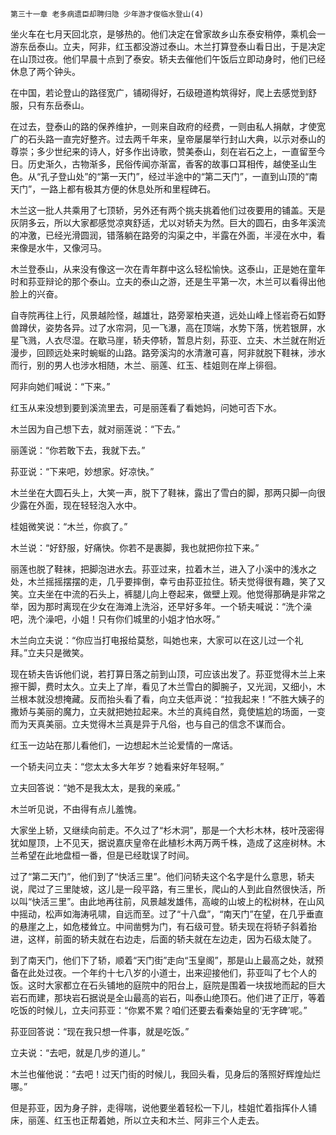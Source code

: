     第三十一章 老多病遗臣却聘归隐 少年游才俊临水登山(4) 

   坐火车在七月天回北京，是够热的。他们决定在曾家故乡山东泰安稍停，乘机会一游东岳泰山。立夫，阿非，红玉都没游过泰山。木兰打算登泰山看日出，于是决定在山顶过夜。他们早晨十点到了泰安。轿夫去催他们午饭后立即动身时，他们已经休息了两个钟头。

   在中国，若论登山的路径宽广，铺砌得好，石级磴道构筑得好，爬上去感觉到舒服，只有东岳泰山。

   在过去，登泰山的路的保养维护，一则来自政府的经费，一则由私人捐献，才使宽广的石头路一直完好整齐。过去两千年来，皇帝屡屡举行封山大典，以示对泰山的尊崇；多少世纪来的诗人，好多作出诗歌，赞美泰山，刻在岩石之上，一直留至今日。历史渐久，古物渐多，民俗传闻亦渐富，香客的故事口耳相传，越使圣山生色。从“孔子登山处”的“第一天门”，经过半途中的“第二天门”，一直到山顶的“南天门”，一路上都有极其方便的休息处所和里程碑石。

   木兰这一批人共乘用了七顶轿，另外还有两个挑夫挑着他们过夜要用的铺盖。天是灰阴多云，所以大家都感觉凉爽舒适，尤以对轿夫为然。巨大的圆石，由多年溪流的冲激，已经光滑圆润，错落躺在路旁的沟渠之中，半露在外面，半浸在水中，看来像是水牛，又像河马。

   木兰登泰山，从来没有像这一次在青年群中这么轻松愉快。这泰山，正是她在童年时和荪亚辩论的那个泰山。立夫的泰山之游，还是生平第一次，木兰可以看得出他脸上的兴奋。

   自寺院再往上行，风景越险怪，越雄壮，路旁翠柏夹道，远处山峰上怪岩奇石如野兽蹲伏，姿势各异。过了水帘洞，见一飞瀑，高在顶端，水势下落，恍若银屏，水星飞溅，人衣尽湿。在歇马崖，轿夫停轿，暂息片刻，荪亚、立夫、木兰就在附近漫步，回顾远处来时蜿蜒的山路。路旁溪沟的水清澈可喜，阿非就脱下鞋袜，涉水而行，别的男人也涉水相随，木兰、丽莲、红玉、桂姐则在岸上徘徊。

   阿非向她们喊说：“下来。”

   红玉从来没想到要到溪流里去，可是丽莲看了看她妈，问她可否下水。

   木兰因为自己想下去，就对丽莲说：“下去。”

   丽莲说：“你若敢下去，我就下去。”

   荪亚说：“下来吧，妙想家。好凉快。”

   木兰坐在大圆石头上，大笑一声，脱下了鞋袜，露出了雪白的脚，那两只脚一向很少露在外面，现在轻轻泡入水中。

   桂姐微笑说：“木兰，你疯了。”

   木兰说：“好舒服，好痛快。你若不是裹脚，我也就把你拉下来。”

   丽莲也脱了鞋袜，把脚泡进水去。荪亚过来，拉着木兰，进入了小溪中的浅水之处，木兰摇摇摆摆的走，几乎要摔倒，幸亏由荪亚拉住。轿夫觉得很有趣，笑了又笑。立夫坐在中流的石头上，裤腿儿向上卷起来，做壁上观。他觉得那确是非常之举，因为那时离现在少女在海滩上洗浴，还早好多年。一个轿夫喊说：“洗个澡吧，洗个澡吧，小姐！只有你们城里的小姐才怕水呀。”

   木兰向立夫说：“你应当打电报给莫愁，叫她也来，大家可以在这儿过一个礼拜。”立夫只是微笑。

   现在轿夫告诉他们说，若打算日落之前到山顶，可应该出发了。荪亚觉得木兰上来擦干脚，费时太久。立夫上了岸，看见了木兰雪白的脚腕子，又光润，又细小，木兰根本就没想掩藏。反而抬头看了看，向立夫低声说：“拉我起来！”不胜大姨子的撒娇与美丽的魔力，立夫就把她拉起来。木兰的真纯自然，竟使尴尬的场面，一变而为天真美丽。立夫觉得木兰真是异于凡俗，也与自己的信念不谋而合。

   红玉一边站在那儿看他们，一边想起木兰论爱情的一席话。

   一个轿夫问立夫：“您太太多大年岁？她看来好年轻啊。”

   立夫回答说：“她不是我太太，是我的亲戚。”

   木兰听见说，不由得有点儿羞愧。

   大家坐上轿，又继续向前走。不久过了“杉木洞”，那是一个大杉木林，枝叶茂密得犹如屋顶，上不见天，据说嘉庆皇帝在此植杉木两万两千株，造成了这座树林。木兰希望在此地盘桓一番，但是已经耽误了时间。

   过了“第二天门”，他们到了“快活三里”。他们问轿夫这个名字是什么意思，轿夫说，爬过了三里陡坡，这儿是一段平路，有三里长，爬山的人到此自然很快活，所以叫“快活三里”。由此地再往前，风景越发雄伟，高峻的山坡上的松树林，在山风中摇动，松声如海涛吼啸，自远而至。过了“十八盘”，“南天门”在望，在几乎垂直的悬崖之上，如危楼耸立。中间凿劈为门，有石级可登。轿夫现在将轿子斜着抬进，这样，前面的轿夫就在右边走，后面的轿夫就在左边走，因为石级太陡了。

   到了南天门，他们下了轿，顺着“天门街”走向“玉皇阁”，那是山上最高之处，就预备在此处过夜。一个年约十七八岁的小道士，出来迎接他们，荪亚叫了七个人的饭。这时大家都立在石头铺地的庭院中的阳台上，庭院是围着一块拔地而起的巨大岩石而建，那块岩石据说是全山最高的岩石，叫泰山绝顶石。他们进了正厅，等着吃饭的时候儿，立夫问荪亚：“你累不累？咱们还要去看秦始皇的‘无字碑’呢。”

   荪亚回答说：“现在我只想一件事，就是吃饭。”

   立夫说：“去吧，就是几步的道儿。”

   木兰也催他说：“去吧！过天门街的时候儿，我回头看，见身后的落照好辉煌灿烂哪。”

   但是荪亚，因为身子胖，走得喘，说他要坐着轻松一下儿，桂姐忙着指挥仆人铺床，丽莲、红玉也正帮着她，所以立夫和木兰、阿非三个人走去。

